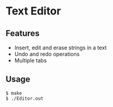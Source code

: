 # Text Editor

## Features
  - Insert, edit and erase strings in a text
  - Undo and redo operations
  - Multiple tabs

## Usage

```
$ make
$ ./Editor.out
```
